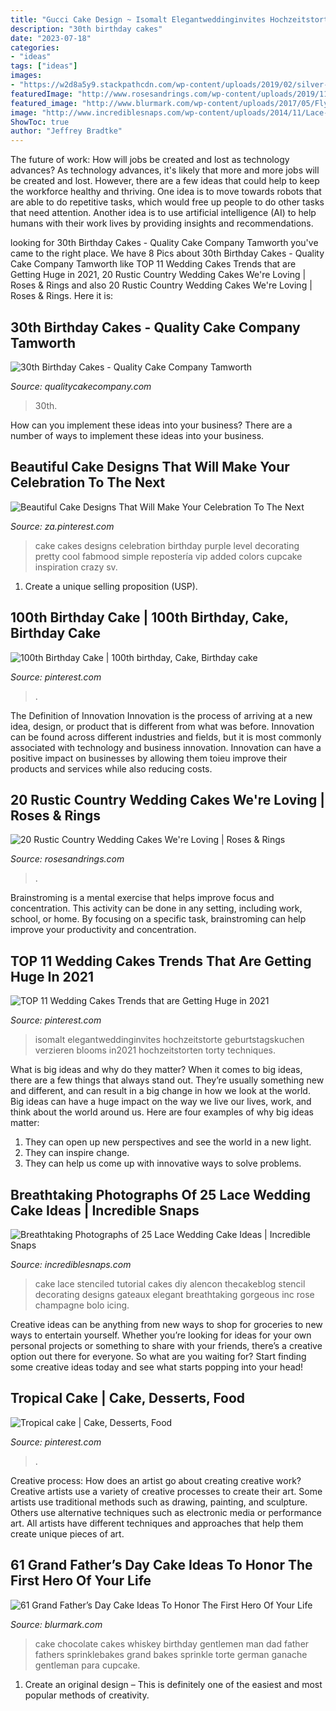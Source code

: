```yaml
---
title: "Gucci Cake Design ~ Isomalt Elegantweddinginvites Hochzeitstorte Geburtstagskuchen Verzieren Blooms In2021 Hochzeitstorten Torty Techniques"
description: "30th birthday cakes"
date: "2023-07-18"
categories:
- "ideas"
tags: ["ideas"]
images:
- "https://w2d8a5y9.stackpathcdn.com/wp-content/uploads/2019/02/silver-white-drip-custom-topper-760x1030.jpg"
featuredImage: "http://www.rosesandrings.com/wp-content/uploads/2019/11/Country-rustic-wedding-cake-ideas-9.jpg"
featured_image: "http://www.blurmark.com/wp-content/uploads/2017/05/Fly-Dad-Cake.jpg"
image: "http://www.incrediblesnaps.com/wp-content/uploads/2014/11/Lace-Wedding-Cakes-1.jpg"
ShowToc: true
author: "Jeffrey Bradtke"
---
```



The future of work: How will jobs be created and lost as technology advances?
As technology advances, it's likely that more and more jobs will be created and lost. However, there are a few ideas that could help to keep the workforce healthy and thriving. One idea is to move towards robots that are able to do repetitive tasks, which would free up people to do other tasks that need attention. Another idea is to use artificial intelligence (AI) to help humans with their work lives by providing insights and recommendations.

	

		
looking for 30th Birthday Cakes - Quality Cake Company Tamworth you've came to the right place. We have 8 Pics about 30th Birthday Cakes - Quality Cake Company Tamworth like TOP 11 Wedding Cakes Trends that are Getting Huge in 2021, 20 Rustic Country Wedding Cakes We&#039;re Loving | Roses &amp; Rings and also 20 Rustic Country Wedding Cakes We&#039;re Loving | Roses &amp; Rings. Here it is:
		
    
## 30th Birthday Cakes - Quality Cake Company Tamworth

<img loading=lazy src="https://w2d8a5y9.stackpathcdn.com/wp-content/uploads/2019/02/silver-white-drip-custom-topper-760x1030.jpg" onerror="this.onerror=null;this.src='https://tse4.mm.bing.net/th?id=OIP.2-8u7bEt8-14bSurNUdA6wHaKC&amp;pid=15.1';" alt="30th Birthday Cakes - Quality Cake Company Tamworth">

_Source: qualitycakecompany.com_

>30th. 

	

How can you implement these ideas into your business?
There are a number of ways to implement these ideas into your business.

    
## Beautiful Cake Designs That Will Make Your Celebration To The Next

<img loading=lazy src="https://i.pinimg.com/736x/83/2d/b8/832db82d14cf3e5e133162ac8f45d6fb.jpg" onerror="this.onerror=null;this.src='https://tse1.mm.bing.net/th?id=OIP.3q0Kt0Hjer1eWP83xDL26wHaN4&amp;pid=15.1';" alt="Beautiful Cake Designs That Will Make Your Celebration To The Next">

_Source: za.pinterest.com_

>cake cakes designs celebration birthday purple level decorating pretty cool fabmood simple repostería vip added colors cupcake inspiration crazy sv. 

	

1. Create a unique selling proposition (USP).

    
## 100th Birthday Cake | 100th Birthday, Cake, Birthday Cake

<img loading=lazy src="https://i.pinimg.com/736x/04/a8/00/04a8000ceb01f8cd9155a5ace2f4032e.jpg" onerror="this.onerror=null;this.src='https://tse2.mm.bing.net/th?id=OIP.tiqRXG8TpB52EF63Uvii3gHaJ3&amp;pid=15.1';" alt="100th Birthday Cake | 100th birthday, Cake, Birthday cake">

_Source: pinterest.com_

>. 

	

The Definition of Innovation
Innovation is the process of arriving at a new idea, design, or product that is different from what was before. Innovation can be found across different industries and fields, but it is most commonly associated with technology and business innovation. Innovation can have a positive impact on businesses by allowing them toieu improve their products and services while also reducing costs.

    
## 20 Rustic Country Wedding Cakes We&#039;re Loving | Roses &amp; Rings

<img loading=lazy src="http://www.rosesandrings.com/wp-content/uploads/2019/11/Country-rustic-wedding-cake-ideas-9.jpg" onerror="this.onerror=null;this.src='https://tse1.mm.bing.net/th?id=OIP.KJkW0qs2PuaKMLFB7n7U-AHaLZ&amp;pid=15.1';" alt="20 Rustic Country Wedding Cakes We&#039;re Loving | Roses &amp; Rings">

_Source: rosesandrings.com_

>. 

	

Brainstroming is a mental exercise that helps improve focus and concentration. This activity can be done in any setting, including work, school, or home. By focusing on a specific task, brainstroming can help improve your productivity and concentration.

    
## TOP 11 Wedding Cakes Trends That Are Getting Huge In 2021

<img loading=lazy src="https://i.pinimg.com/736x/20/40/0b/20400bc0dfed706bee246c00457b22b9.jpg" onerror="this.onerror=null;this.src='https://tse1.mm.bing.net/th?id=OIP.BNVvXYl3JF7nP0fbR_rXlQHaOX&amp;pid=15.1';" alt="TOP 11 Wedding Cakes Trends that are Getting Huge in 2021">

_Source: pinterest.com_

>isomalt elegantweddinginvites hochzeitstorte geburtstagskuchen verzieren blooms in2021 hochzeitstorten torty techniques. 

	

What is big ideas and why do they matter?
When it comes to big ideas, there are a few things that always stand out. They’re usually something new and different, and can result in a big change in how we look at the world. Big ideas can have a huge impact on the way we live our lives, work, and think about the world around us. Here are four examples of why big ideas matter: 
1. They can open up new perspectives and see the world in a new light.
2. They can inspire change.
3. They can help us come up with innovative ways to solve problems.

    
## Breathtaking Photographs Of 25 Lace Wedding Cake Ideas | Incredible Snaps

<img loading=lazy src="http://www.incrediblesnaps.com/wp-content/uploads/2014/11/Lace-Wedding-Cakes-1.jpg" onerror="this.onerror=null;this.src='https://tse4.mm.bing.net/th?id=OIP.ujGnupkaU0XBFtD1XfV9IgHaLE&amp;pid=15.1';" alt="Breathtaking Photographs of 25 Lace Wedding Cake Ideas | Incredible Snaps">

_Source: incrediblesnaps.com_

>cake lace stenciled tutorial cakes diy alencon thecakeblog stencil decorating designs gateaux elegant breathtaking gorgeous inc rose champagne bolo icing. 

	

Creative ideas can be anything from new ways to shop for groceries to new ways to entertain yourself. Whether you’re looking for ideas for your own personal projects or something to share with your friends, there’s a creative option out there for everyone. So what are you waiting for? Start finding some creative ideas today and see what starts popping into your head!

    
## Tropical Cake | Cake, Desserts, Food

<img loading=lazy src="https://i.pinimg.com/736x/5d/1e/c4/5d1ec46d3c411b58de1fe163434f5ee2--tropical-cake-decorating.jpg" onerror="this.onerror=null;this.src='https://tse4.mm.bing.net/th?id=OIP.eP4H9cFQKmGORhmAgCX3rwHaJ3&amp;pid=15.1';" alt="Tropical cake | Cake, Desserts, Food">

_Source: pinterest.com_

>. 

	

Creative process: How does an artist go about creating creative work?
Creative artists use a variety of creative processes to create their art. Some artists use traditional methods such as drawing, painting, and sculpture. Others use alternative techniques such as electronic media or performance art. All artists have different techniques and approaches that help them create unique pieces of art.

    
## 61 Grand Father’s Day Cake Ideas To Honor The First Hero Of Your Life

<img loading=lazy src="http://www.blurmark.com/wp-content/uploads/2017/05/Fly-Dad-Cake.jpg" onerror="this.onerror=null;this.src='https://tse2.mm.bing.net/th?id=OIP.HOpBUg5FMI5xdsufMFGADwHaLH&amp;pid=15.1';" alt="61 Grand Father’s Day Cake Ideas To Honor The First Hero Of Your Life">

_Source: blurmark.com_

>cake chocolate cakes whiskey birthday gentlemen man dad father fathers sprinklebakes grand bakes sprinkle torte german ganache gentleman para cupcake. 

	

1. Create an original design – This is definitely one of the easiest and most popular methods of creativity.

